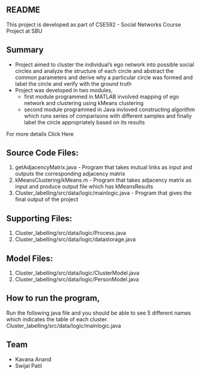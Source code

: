 ## README
This project is developed as part of CSE592 - Social Networks Course Project at SBU

## Summary
- Project aimed to cluster the individual’s ego network into possible social circles and analyze the structure of each circle and abstract the common parameters and derive why a particular circle was formed and label the circle and verify with the ground truth
- Project was developed in two modules, 
	* first module programmed in MATLAB involved mapping of ego network and clustering using kMeans clustering 
	* second module programmed in Java invloved constructing algorithm which runs series of comparisons with different samples and finally label the circle appropriately based 	  on its results

For more details Click Here

## Source Code Files: 
1. getAdjacencyMatrix.java - Program that takes mutual links as input and outputs the corresponding adjacency matrix
2. kMeansClustering/kMeans.m - Program that takes adjacency matrix as input and produce output file which has kMeansResults
3. Cluster_labelling/src/data/logic/mainlogic.java - Program that gives the final output of the project

## Supporting Files:
1. Cluster_labelling/src/data/logic/Process.java
2. Cluster_labelling/src/data/logic/datastorage.java  

## Model Files:
1. Cluster_labelling/src/data/logic/ClusterModel.java 
2. Cluster_labelling/src/data/logic/PersonModel.java 

## How to run the program,
Run the following java file and you should be able to see 5 different names which indicates the table of each cluster.  
Cluster_labelling/src/data/logic/mainlogic.java

## Team
- Kavana Anand
- Swijal Patil